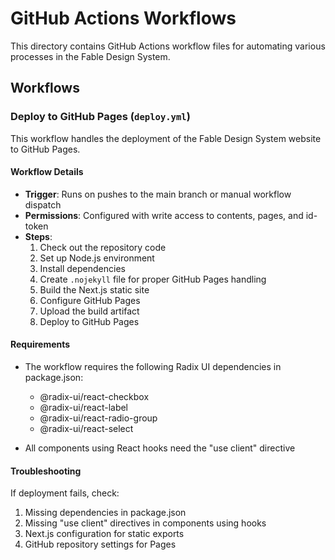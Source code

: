 # GitHub Actions Workflows

This directory contains GitHub Actions workflow files for automating various processes in the Fable Design System.

## Workflows

### Deploy to GitHub Pages (`deploy.yml`)

This workflow handles the deployment of the Fable Design System website to GitHub Pages.

#### Workflow Details

- **Trigger**: Runs on pushes to the main branch or manual workflow dispatch
- **Permissions**: Configured with write access to contents, pages, and id-token
- **Steps**:
  1. Check out the repository code
  2. Set up Node.js environment
  3. Install dependencies
  4. Create `.nojekyll` file for proper GitHub Pages handling
  5. Build the Next.js static site
  6. Configure GitHub Pages
  7. Upload the build artifact
  8. Deploy to GitHub Pages

#### Requirements

- The workflow requires the following Radix UI dependencies in package.json:
  - @radix-ui/react-checkbox
  - @radix-ui/react-label
  - @radix-ui/react-radio-group
  - @radix-ui/react-select

- All components using React hooks need the "use client" directive

#### Troubleshooting

If deployment fails, check:
1. Missing dependencies in package.json
2. Missing "use client" directives in components using hooks
3. Next.js configuration for static exports
4. GitHub repository settings for Pages
